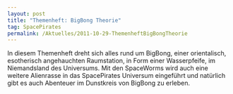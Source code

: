 ```yaml
---
layout: post
title: "Themenheft: BigBong Theorie"
tag: SpacePirates
permalink: /Aktuelles/2011-10-29-ThemenheftBigBongTheorie
---
```


In diesem Themenheft dreht sich alles rund um BigBong, einer orientalisch, esotherisch angehauchten Raumstation, in Form einer Wasserpfeife, im Niemandsland des Universums. Mit den SpaceWorms wird auch eine weitere Alienrasse in das SpacePirates Universum eingeführt und natürlich gibt es auch Abenteuer im Dunstkreis von BigBong zu erleben.
